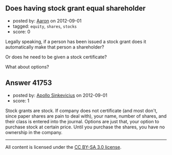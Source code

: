 ## Does having stock grant equal shareholder

- posted by: [Aaron](https://stackexchange.com/users/-1/19504-aaron) on 2012-09-01
- tagged: `equity`, `shares`, `stocks`
- score: 0

Legally speaking, if a person has been issued a stock grant does it automatically make that person a shareholder?

Or does he need to be given a stock certificate?

What about options?


## Answer 41753

- posted by: [Apollo Sinkevicius](https://stackexchange.com/users/-1/2119-apollo-sinkevicius) on 2012-09-01
- score: 1

Stock grants are stock. If company does not certificate (and most don't, since paper shares are pain to deal with), your name, number of shares, and their class is entered into the journal. Options are just that, your option to purchase stock at certain price. Until you purchase the shares, you have no ownership in the company.



---

All content is licensed under the [CC BY-SA 3.0 license](https://creativecommons.org/licenses/by-sa/3.0/).
